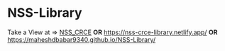 # NSS-Library

Take a View at => [NSS_CRCE](https://nss-crce-library.netlify.app/) **OR** https://nss-crce-library.netlify.app/ **OR** https://maheshdbabar9340.github.io/NSS-Library/
